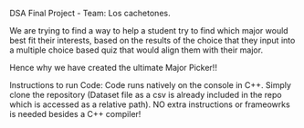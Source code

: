 DSA Final Project - Team: Los cachetones.

We are trying to find a way to help a student try to find which major would best fit their interests, based on the results of the choice that they input into a multiple choice based quiz that would align them with their major.

Hence why we have created the ultimate Major Picker!!

Instructions to run Code:
Code runs natively on the console in C++. Simply clone the  repository (Dataset file as a csv is already included in the repo which is accessed as a relative path). NO extra instructions or frameowrks is needed besides a C++ compiler!

